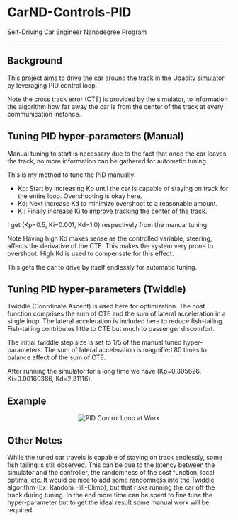 # CarND-Controls-PID
Self-Driving Car Engineer Nanodegree Program

---

## Background

This project aims to drive the car around the track in the Udacity [simulator](https://github.com/udacity/self-driving-car-sim/releases) by leveraging PID control loop.

Note the cross track error (CTE) is provided by the simulator, to information the algorithm how far away the car is from the center of the track at every communication instance.

## Tuning PID hyper-parameters (Manual)

Manual tuning to start is necessary due to the fact that once the car leaves the track, no more information can be gathered for automatic tuning.

This is my method to tune the PID manually:
- Kp: Start by increasing Kp until the car is capable of staying on track for the entire loop. Overshooting is okay here.
- Kd: Next increase Kd to minimize overshoot to a reasonable amount.
- Ki: Finally increase Ki to improve tracking the center of the track.

I get (Kp=0.5, Ki=0.001, Kd=1.0) respectively from the manual tuning.

Note Having high Kd makes sense as the controlled variable, steering, affects the derivative of the CTE. This makes the system very prone to overshoot. High Kd is used to compensate for this effect.

This gets the car to drive by itself endlessly for automatic tuning.

## Tuning PID hyper-parameters (Twiddle)

Twiddle (Coordinate Ascent) is used here for optimization. The cost function comprises the sum of CTE and the sum of lateral acceleration in a single loop. The lateral acceleration is included here to reduce fish-tailing. Fish-tailing contributes little to CTE but much to passenger discomfort.

The initial twiddle step size is set to 1/5 of the manual tuned hyper-parameters. The sum of lateral acceleration is magnified 80 times to balance effect of the sum of CTE.

After running the simulator for a long time we have (Kp=0.305626, Ki=0.00160386, Kd=2.31116).

## Example
<p align="center">
  <img src="example.gif" alt="PID Control Loop at Work"/>
</p>

## Other Notes
While the tuned car travels is capable of staying on track endlessly, some fish tailing is still observed. This can be due to the latency between the simulator and the controller, the randomness of the cost function, local optima, etc. It would be nice to add some randomness into the Twiddle algorithm (Ex. Random Hill-Climb), but that risks running the car off the track during tuning. In the end more time can be spent to fine tune the hyper-parameter but to get the ideal result some manual work will be required.
